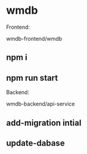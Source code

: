 # wmdb

Frontend:

wmdb-frontend/wmdb

## npm i
## npm run start


Backend:

wmdb-backend/api-service

## add-migration intial
## update-dabase
